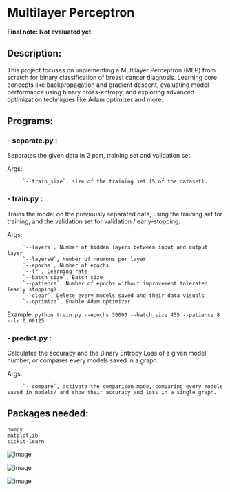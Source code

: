 # Multilayer Perceptron

**Final note: Not evaluated yet.**


## Description:
   This project focuses on implementing a Multilayer Perceptron (MLP) from scratch for binary classification of breast cancer diagnosis.
   Learning core concepts like backpropagation and gradient descent, evaluating model performance using binary cross-entropy, and exploring advanced optimization techniques like Adam optimizer and more.


## Programs:
### - separate.py :
   Separates the given data in 2 part, training set and validation set.
        
   Args: 
   
         `--train_size`, size of the training set (% of the dataset).

### - train.py :
   Trains the model on the previously separated data, using the training set for training, and the validation set for validation / early-stopping.

   Args: 
   
         `--layers`, Number of hidden layers between input and output layer
         `--layersW`, Number of neurons per layer
         `--epochs`, Number of epochs
         `--lr`, Learning rate
         `--batch_size`, Batch size
         `--patience`, Number of epochs without improvement tolerated (early stopping)
         `--clear`, Delete every models saved and their data visuals
         `--optimize`, Enable Adam optimizer
        
   Example: 
    ```
        python train.py --epochs 30000 --batch_size 455 --patience 8 --lr 0.00125 
    ```

### - predict.py :
   Calculates the accuracy and the Binary Entropy Loss of a given model number, or compares every models saved in a graph.
    
   Args:
   
         `--compare`, activate the comparison mode, comparing every models saved in models/ and show their accuracy and loss in a single graph.
    

## Packages needed:
    numpy
    matplotlib
    sickit-learn

![image](https://github.com/user-attachments/assets/3d4220ef-4c1f-4225-9474-f52b77bf3d06)


![image](https://github.com/user-attachments/assets/a413d016-557f-4962-914e-76308567e116)


![image](https://github.com/user-attachments/assets/7cdd47b4-9baf-43f9-98ac-4dbcb0c5d145)


